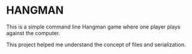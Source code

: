 # HANGMAN

This is a simple command line Hangman game where one player plays against the computer.

This project helped me understand the concept of files and serialization.
